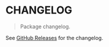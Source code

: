 # CHANGELOG

> Package changelog.

See [GitHub Releases](https://github.com/stdlib-js/math-base-ops-mulf/releases) for the changelog.